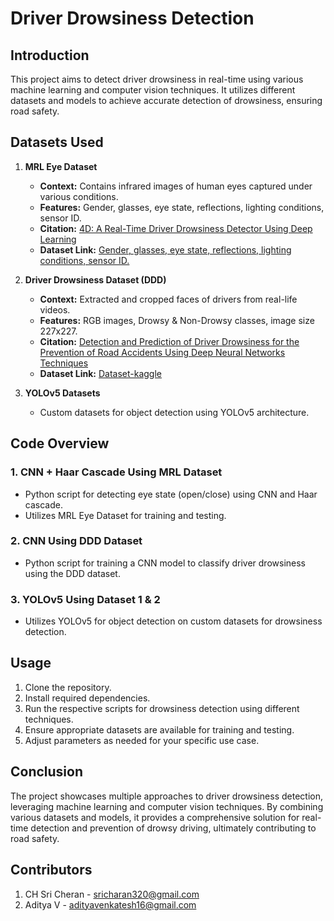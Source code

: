 # Driver Drowsiness Detection

## Introduction

This project aims to detect driver drowsiness in real-time using various machine learning and computer vision techniques. It utilizes different datasets and models to achieve accurate detection of drowsiness, ensuring road safety.

## Datasets Used

1. **MRL Eye Dataset**
   - **Context:** Contains infrared images of human eyes captured under various conditions.
   - **Features:** Gender, glasses, eye state, reflections, lighting conditions, sensor ID.
   - **Citation:** [4D: A Real-Time Driver Drowsiness Detector Using Deep Learning](https://www.researchgate.net/publication/352016153_4D_A_Real-Time_Driver_Drowsiness_Detector_Using_Deep_Learning)
   - **Dataset Link:** [Gender, glasses, eye state, reflections, lighting conditions, sensor ID.](https://www.kaggle.com/datasets/imadeddinedjerarda/mrl-eye-dataset)

2. **Driver Drowsiness Dataset (DDD)**
   - **Context:** Extracted and cropped faces of drivers from real-life videos.
   - **Features:** RGB images, Drowsy & Non-Drowsy classes, image size 227x227.
   - **Citation:** [Detection and Prediction of Driver Drowsiness for the Prevention of Road Accidents Using Deep Neural Networks Techniques](https://doi.org/10.1007/978-981-33-6893-4_6)
   - **Dataset Link:** [Dataset-kaggle](https://www.kaggle.com/datasets/ismailnasri20/driver-drowsiness-dataset-ddd)

3. **YOLOv5 Datasets**
   - Custom datasets for object detection using YOLOv5 architecture.

## Code Overview

### 1. CNN + Haar Cascade Using MRL Dataset
- Python script for detecting eye state (open/close) using CNN and Haar cascade.
- Utilizes MRL Eye Dataset for training and testing.

### 2. CNN Using DDD Dataset
- Python script for training a CNN model to classify driver drowsiness using the DDD dataset.

### 3. YOLOv5 Using Dataset 1 & 2
- Utilizes YOLOv5 for object detection on custom datasets for drowsiness detection.

## Usage

1. Clone the repository.
2. Install required dependencies.
3. Run the respective scripts for drowsiness detection using different techniques.
4. Ensure appropriate datasets are available for training and testing.
5. Adjust parameters as needed for your specific use case.

## Conclusion

The project showcases multiple approaches to driver drowsiness detection, leveraging machine learning and computer vision techniques. By combining various datasets and models, it provides a comprehensive solution for real-time detection and prevention of drowsy driving, ultimately contributing to road safety.

## Contributors
1. CH Sri Cheran - sricharan320@gmail.com
2. Aditya V - adityavenkatesh16@gmail.com
